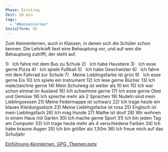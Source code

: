 ```yaml
---
Phase: Einstieg
Zeit: 10 min
tags:
  - "#Kennenlernen"
Sozialform: UG
---
```


Zum Kennenlernen, auch in Klassen, in denen sich die Schüler schon kennen. Die Lehrkraft liest eine Behauptung vor, und auf wen die Behauptung zutrifft, der steht auf.

1)   Ich fahre mit dem Bus zu Schule
2)   Ich habe Haustiere
3)   Ich esse gerne Pizza
4)   Ich spiele Fußball
5)   Ich habe Geschwister
6)   Ich fahre mit dem Fahrrad zur Schule
7)   Meine Lieblingsfarbe ist grün
9)   Ich esse gerne Eis
10) Ich spiele ein Instrument
12) Ich lese gerne Bücher
13) Ich male/zeichne gerne
14) Mein Schulweg ist weiter als 10 km
15) Ich war schon einmal im Ausland
16) Ich schwimme gerne
17) Ich esse gerne Obst und Gemüse
18) Ich spreche mehr als 2 Sprachen
19) Nudeln sind mein Lieblingsessen
21) Meine Federmappe ist schwarz
22) Ich trage heute ein blaues Kleidungsstück
23) Meine Lieblingsfarbe ist rosa
25) Englisch ist mein Lieblingsfach
26) Ich mag Hunde
27) Mathe ist doof
28) Wir wohnen in einem Haus mit Garten
30) Ich mache gerne Sport
31) Ich bin jeden Tag am Computer
33) Ich trage heute mehr als 4 verschiedene Farben
34) Ich habe braune Augen
35) Ich bin größer als 1,50m
36) Ich freue mich auf das Schuljahr

[Einführung-Kennlernen, GPG, Themen.pptx](https://schuledittelbrunn-my.sharepoint.com/:p:/g/personal/silas_hartmann_schule-dittelbrunn_de/ESh2PSEEJKlDqpfkSX8G1GMBaxCBkL3733KkD6degfeYfg?e=NhYzI3)

